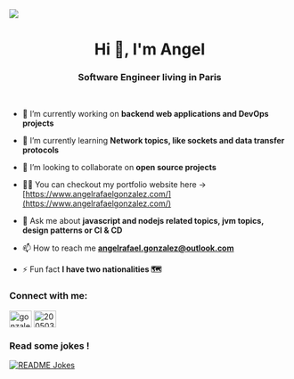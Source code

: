 <img src="https://img.shields.io/static/v1?label=hello&message=world&color=green?style=plastic&logo=appveyor" />

<h1 align="center">Hi 👋, I'm Angel</h1>
<h3 align="center">Software Engineer living in Paris</h3>
</br>

- 🔭 I’m currently working on **backend web applications and DevOps projects**

- 🌱 I’m currently learning **Network topics, like sockets and data transfer protocols**

- 👯 I’m looking to collaborate on **open source projects**

- 👨‍💻 You can checkout my portfolio website here -> [https://www.angelrafaelgonzalez.com/](https://www.angelrafaelgonzalez.com/)

- 💬 Ask me about **javascript and nodejs related topics, jvm topics, design patterns or CI & CD**

- 📫 How to reach me **angelrafael.gonzalez@outlook.com**

- ⚡ Fun fact **I have two nationalities 🗺️**

<h3 align="left">Connect with me:</h3>
<p align="left">
<a href="https://linkedin.com/in/gonzalezangelrafael" target="blank"><img align="center" src="https://raw.githubusercontent.com/rahuldkjain/github-profile-readme-generator/master/src/images/icons/Social/linked-in-alt.svg" alt="gonzalezangelrafael" height="30" width="40" /></a>
<a href="https://stackoverflow.com/users/20050300" target="blank"><img align="center" src="https://raw.githubusercontent.com/rahuldkjain/github-profile-readme-generator/master/src/images/icons/Social/stack-overflow.svg" alt="20050300" height="30" width="40" /></a>
</p>

<h3 align="left">Read some jokes !</h3>
<a href="https://readme-jokes.vercel.app"><img align="center" src="https://readme-jokes.vercel.app/api" alt="README Jokes"></a>
